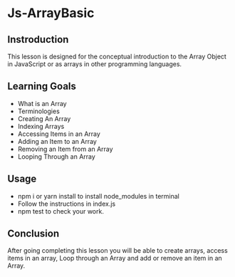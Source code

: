 # Js-ArrayBasic

## Instroduction
This lesson is designed for the conceptual introduction to the Array Object in JavaScript or as arrays in other programming languages.

## Learning Goals
- What is an Array 
- Terminologies
- Creating An Array
- Indexing Arrays
- Accessing Items in an Array
- Adding an Item to an Array
- Removing an Item from an Array
- Looping Through an Array

## Usage
- npm i or yarn install to install node_modules in terminal
- Follow the instructions in index.js
- npm test to check your work.

## Conclusion
After going completing this lesson you will be able to create arrays, access items in an array, Loop through an Array and add or remove an item in an Array.